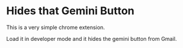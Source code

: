 # Hides that Gemini Button
This is a very simple chrome extension.

Load it in developer mode and it hides the gemini button from Gmail.
